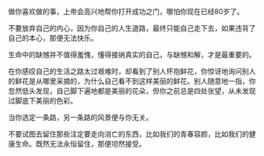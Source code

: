 做你喜欢做的事，上帝会高兴地帮你打开成功之门，哪怕你现在已经80岁了。

不要放弃自己的内心，因为你自己的人生道路，最终只能自己走下去，如果违背了自己的本心，那便无法快乐。

生命中的缺憾并不值得羞愧，懂得接纳真实的自己，与缺憾和解，才是最重要的。

在你感叹自己的生活之路太过艰难时，却看到了别人怀抱鲜花，你惊讶地询问别人的鲜花是从哪里采摘的，为什么自己看不到这样美丽的鲜花。别人随意地一指，你忽然低头发现，自己脚下遍地都是美丽的花朵，但你之前总是四处张望，从未发现过脚底下美丽的色彩。

当你选定一条路，另一条路的风景便与你无关。

不要试图去留住那些注定要走向消亡的东西，比如我们的青春容颜，比如我们的健康生命。既然无法永恒留住，那便坦然接受。
